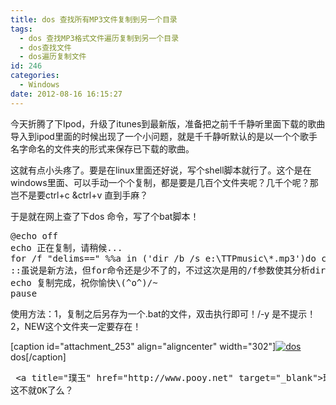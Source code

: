 ```yaml
---
title: dos 查找所有MP3文件复制到另一个目录
tags:
  - dos 查找MP3格式文件遍历复制到另一个目录
  - dos查找文件
  - dos遍历复制文件
id: 246
categories:
  - Windows
date: 2012-08-16 16:15:27
---
```


今天折腾了下Ipod，升级了itunes到最新版，准备把之前千千静听里面下载的歌曲导入到ipod里面的时候出现了一个小问题，就是千千静听默认的是以一个个歌手名字命名的文件夹的形式来保存已下载的歌曲。

这就有点小头疼了。要是在linux里面还好说，写个shell脚本就行了。这个是在windows里面、可以手动一个个复制，都是要是几百个文件夹呢？几千个呢？那岂不是要ctrl+c &amp;ctrl+v 直到手麻？

于是就在网上查了下dos 命令，写了个bat脚本！
<pre class="brush: bash; gutter: true">@echo off
echo 正在复制，请稍候...
for /f &quot;delims==&quot; %%a in (&#039;dir /b /s e:\TTPmusic\*.mp3&#039;)do copy /-y &quot;%%a&quot; e:\new
::虽说是新方法，但for命令还是少不了的，不过这次是用的/f参数使其分析dir命令的输出结果，并用dir 的/s参数搜寻子目录来达到效果的。
echo 复制完成，祝你愉快\(^o^)/~
pause</pre>
使用方法：1，复制之后另存为一个.bat的文件，双击执行即可！/-y 是不提示！ 2，NEW这个文件夹一定要存在！

[caption id="attachment_253" align="aligncenter" width="302"][![dos](http://www.pooy.net/wp-content/uploads/2012/08/dos01.jpg "dos01")](http://www.pooy.net/wp-content/uploads/2012/08/dos01.jpg) dos[/caption]
<pre> &lt;a title=&quot;璞玉&quot; href=&quot;http://www.pooy.net&quot; target=&quot;_blank&quot;&gt;璞玉&lt;/a&gt;的音乐文件夹在E盘的TTPmusic大文件下面，上面的意思是把这个文件夹下面的所以mp3都复制到E盘下面的new文件夹里面。
这不就OK了么？</pre>